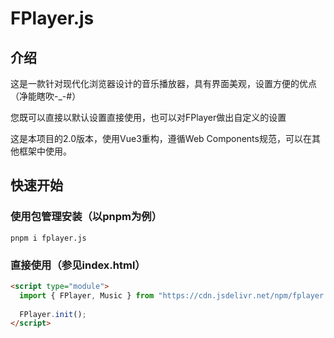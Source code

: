 # FPlayer.js

## 介绍
这是一款针对现代化浏览器设计的音乐播放器，具有界面美观，设置方便的优点（净能瞎吹-_-#）

您既可以直接以默认设置直接使用，也可以对FPlayer做出自定义的设置

这是本项目的2.0版本，使用Vue3重构，遵循Web Components规范，可以在其他框架中使用。

## 快速开始

### 使用包管理安装（以pnpm为例）

````shell
pnpm i fplayer.js
````

### 直接使用（参见index.html）

```html
<script type="module">
  import { FPlayer, Music } from "https://cdn.jsdelivr.net/npm/fplayer.js@latest/dist/fplayer.mjs"
  
  FPlayer.init();
</script>
```